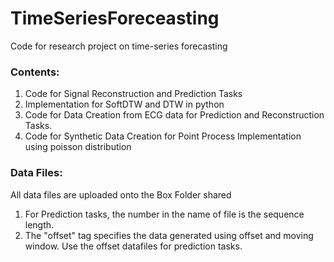 # TimeSeriesForeceasting
Code for research project on time-series forecasting


### Contents:

1. Code for Signal Reconstruction  and Prediction Tasks
2. Implementation for SoftDTW and DTW in python
3. Code for Data Creation from ECG data for Prediction and Reconstruction Tasks.
4. Code for Synthetic Data Creation for Point Process Implementation using poisson distribution


### Data Files:

All data files are uploaded onto the Box Folder shared

1. For Prediction tasks, the number in the name of file is the sequence length.
2. The "offset" tag specifies the data generated using offset and moving window. Use the offset datafiles for prediction tasks.
